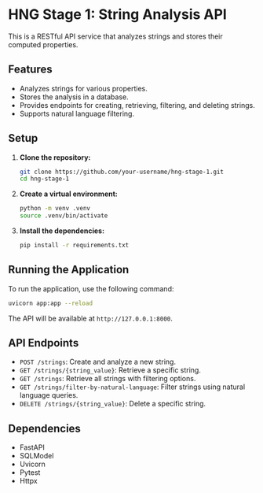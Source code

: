 # HNG Stage 1: String Analysis API

This is a RESTful API service that analyzes strings and stores their computed properties.

## Features

*   Analyzes strings for various properties.
*   Stores the analysis in a database.
*   Provides endpoints for creating, retrieving, filtering, and deleting strings.
*   Supports natural language filtering.

## Setup

1.  **Clone the repository:**

    ```bash
    git clone https://github.com/your-username/hng-stage-1.git
    cd hng-stage-1
    ```

2.  **Create a virtual environment:**

    ```bash
    python -m venv .venv
    source .venv/bin/activate
    ```

3.  **Install the dependencies:**

    ```bash
    pip install -r requirements.txt
    ```

## Running the Application

To run the application, use the following command:

```bash
uvicorn app:app --reload
```

The API will be available at `http://127.0.0.1:8000`.

## API Endpoints

*   `POST /strings`: Create and analyze a new string.
*   `GET /strings/{string_value}`: Retrieve a specific string.
*   `GET /strings`: Retrieve all strings with filtering options.
*   `GET /strings/filter-by-natural-language`: Filter strings using natural language queries.
*   `DELETE /strings/{string_value}`: Delete a specific string.

## Dependencies

*   FastAPI
*   SQLModel
*   Uvicorn
*   Pytest
*   Httpx
